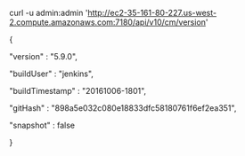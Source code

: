 curl -u admin:admin 'http://ec2-35-161-80-227.us-west-2.compute.amazonaws.com:7180/api/v10/cm/version'

{


  "version" : "5.9.0",
  
   "buildUser" : "jenkins",
  
  "buildTimestamp" : "20161006-1801",
  
  "gitHash" : "898a5e032c080e18833dfc58180761f6ef2ea351",
  
  "snapshot" : false

}
